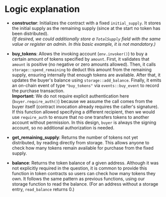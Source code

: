 # Logic explanation

- **constructor**: Initializes the contract with a fixed `initial_supply`. It stores the initial supply as the remaining supply (since at the start no token has been distributed).  
  _(If desired, we could additionally store a `TotalSupply` field with the same value or register an admin. In this basic example, it is not mandatory.)_

- **buy_tokens**: Allows the invoking account (`env.invoker()`) to buy a certain amount of tokens specified by `amount`. First, it validates that `amount` is positive (no negative or zero amounts allowed). Then, it calls `storage::spend_remaining` to deduct this amount from the remaining supply, ensuring internally that enough tokens are available. After that, it updates the buyer's balance using `storage::add_balance`. Finally, it emits an on-chain event of type `"buy_tokens"` via `events::buy_event` to record the purchase transaction.  
  **Important:** We do not require explicit authentication here (`buyer.require_auth()`) because we assume the call comes from the buyer itself (contract invocation already requires the caller's signature). If this function allowed specifying a different recipient, then we would use `require_auth` to ensure that no one transfers tokens to another account without permission. In this design, `buyer` is always the signing account, so no additional authorization is needed.

- **get_remaining_supply**: Returns the number of tokens not yet distributed, by reading directly from storage. This allows anyone to check how many tokens remain available for purchase from the fixed supply.

- **balance**: Returns the token balance of a given address. Although it was not explicitly required in the question, it is common to provide this function in token contracts so users can check how many tokens they own. It follows the same pattern as previous functions, using our storage function to read the balance. (For an address without a storage entry, `read_balance` returns 0.)
